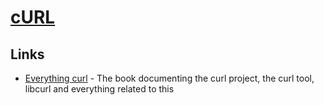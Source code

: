 # [cURL](https://en.wikipedia.org/wiki/CURL)

## Links

- [Everything curl](https://curl.haxx.se/book.html) - The book documenting the curl project, the curl tool, libcurl and everything related to this
